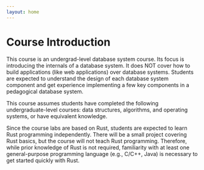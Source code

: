 ```yaml
---
layout: home
---
```

# Course Introduction
This course is an undergrad-level database system course. Its focus is introducing the internals of a database system. It does NOT cover how to build applications (like web applications) over database systems. Students are expected to understand the design of each database system component and get experience implementing a few key components in a pedagogical database system.

This course assumes students have completed the following undergraduate-level courses: data structures, algorithms, and operating systems, or have equivalent knowledge.

Since the course labs are based on Rust, students are expected to learn Rust programming independently. There will be a small project covering Rust basics, but the course will not teach Rust programming. Therefore, while prior knowledge of Rust is not required, familiarity with at least one general-purpose programming language (e.g., C/C++, Java) is necessary to get started quickly with Rust.
